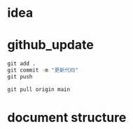 # idea

# github_update

```python
git add .
git commit -m "更新代码"
git push
```

```python
git pull origin main
```

# document structure

